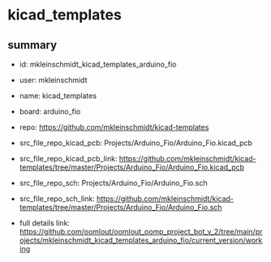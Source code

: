 # kicad_templates
 
## summary 
* id: mkleinschmidt_kicad_templates_arduino_fio
* user: mkleinschmidt
* name: kicad_templates
* board: arduino_fio
* repo: https://github.com/mkleinschmidt/kicad-templates
* src_file_repo_kicad_pcb: Projects/Arduino_Fio/Arduino_Fio.kicad_pcb
* src_file_repo_kicad_pcb_link: https://github.com/mkleinschmidt/kicad-templates/tree/master/Projects/Arduino_Fio/Arduino_Fio.kicad_pcb


* src_file_repo_sch: Projects/Arduino_Fio/Arduino_Fio.sch
* src_file_repo_sch_link: https://github.com/mkleinschmidt/kicad-templates/tree/master/Projects/Arduino_Fio/Arduino_Fio.sch
* full details link: https://github.com/oomlout/oomlout_oomp_project_bot_v_2/tree/main/projects/mkleinschmidt_kicad_templates_arduino_fio/current_version/working  







